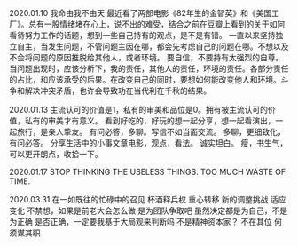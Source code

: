 2020.01.10
我命由我不由天
最近看了两部电影《82年生的金智英》和《美国工厂》。总有一股情绪堵在心上，说不出的难受，结合之前在豆瓣上看到的关于如何看待努力工作的话题，想到一些自己持有的观点，是不是有错。
一直以来坚持独立自主，当发生问题，不管问题主因在哪，都会先考虑自己的问题在哪。不想以及不会将问题的原因推脱给其他人，或者环境。
要自信，不要持有太强烈的自尊。
当问题出现时，应该分析下，我的责任，其他人的责任，环境的责任。各部分责任的占比，和应该承受的后果。在改变自己的同时，要想如何能改变他人和环境。斗争和解决冲突矛盾，也许会导致功在当代利在千秋的结果。

2020.01.13
主流认可的价值是1，私有的审美和品位是0。拥有被主流认可的价值，私有的审美才有意义。
看到好吃的，好玩的想一起分享，想一起看演出，一起旅行，是亲人挚友。
有问必答，多聊。写信不如当面交流。
多聊，更细致化，有问必答。
分享生活中的小事文章电影，观点，看法。
诚实坦白。
瘦，书生气，可以更开朗点，收拾一下。

2020.01.17
STOP THINKING THE USELESS THINGS.
TOO MUCH WASTE OF TIME.

2020.03.31
在一如既往的忙碌中的召见
杯酒释兵权
重心转移
新的调整挑战
适应变化
不禁想，如果是前老大会怎么做
是为团队争取吧
虽然决定都是为自己，不是为正确
是否正确，一定要我基于大局观来判断吗
不是精神资本家？
不在其位 何须谋其职

